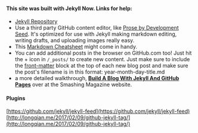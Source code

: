 

#### This site was built with Jekyll Now. Links for help: 

* [Jekyll Repository](https://github.com/jekyll/jekyll)
* Use a third party GitHub content editor, like [Prose by Development Seed](http://prose.io). It's optimized for use with Jekyll making markdown editing, writing drafts, and uploading images really easy.
* This [Markdown Cheatsheet](http://www.jekyllnow.com/Markdown-Style-Guide/) might come in handy. 
* You can add additional posts in the browser on GitHub.com too! Just hit the + icon in `/_posts/` to create new content. Just make sure to include the [front-matter](http://jekyllrb.com/docs/frontmatter/) block at the top of each new blog post and make sure the post's filename is in this format: year-month-day-title.md
* a more detailed walkthrough, [**Build A Blog With Jekyll And GitHub Pages**](http://www.smashingmagazine.com/2014/08/01/build-blog-jekyll-github-pages/) over at the Smashing Magazine website.

#### Plugins

[https://github.com/jekyll/jekyll-feed](https://github.com/jekyll/jekyll-feed)  
[http://longqian.me/2017/02/09/github-jekyll-tag/](http://longqian.me/2017/02/09/github-jekyll-tag/)